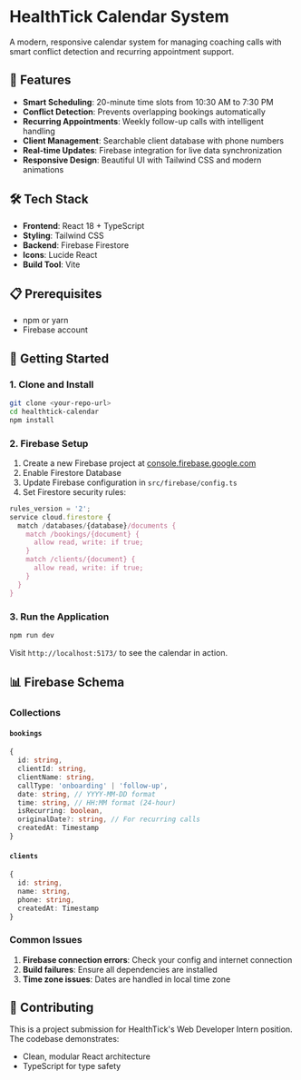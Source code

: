 # HealthTick Calendar System

A modern, responsive calendar system for managing coaching calls with smart conflict detection and recurring appointment support.

## 🚀 Features

- **Smart Scheduling**: 20-minute time slots from 10:30 AM to 7:30 PM
- **Conflict Detection**: Prevents overlapping bookings automatically
- **Recurring Appointments**: Weekly follow-up calls with intelligent handling
- **Client Management**: Searchable client database with phone numbers
- **Real-time Updates**: Firebase integration for live data synchronization
- **Responsive Design**: Beautiful UI with Tailwind CSS and modern animations

## 🛠️ Tech Stack

- **Frontend**: React 18 + TypeScript
- **Styling**: Tailwind CSS
- **Backend**: Firebase Firestore
- **Icons**: Lucide React
- **Build Tool**: Vite

## 📋 Prerequisites

- npm or yarn
- Firebase account

## 🚀 Getting Started

### 1. Clone and Install

```bash
git clone <your-repo-url>
cd healthtick-calendar
npm install
```

### 2. Firebase Setup

1. Create a new Firebase project at [console.firebase.google.com](https://console.firebase.google.com)
2. Enable Firestore Database
3. Update Firebase configuration in `src/firebase/config.ts`
4. Set Firestore security rules:

```javascript
rules_version = '2';
service cloud.firestore {
  match /databases/{database}/documents {
    match /bookings/{document} {
      allow read, write: if true;
    }
    match /clients/{document} {
      allow read, write: if true;
    }
  }
}
```

### 3. Run the Application

```bash
npm run dev
```

Visit `http://localhost:5173/` to see the calendar in action.

## 📊 Firebase Schema

### Collections

#### `bookings`

```typescript
{
  id: string,
  clientId: string,
  clientName: string,
  callType: 'onboarding' | 'follow-up',
  date: string, // YYYY-MM-DD format
  time: string, // HH:MM format (24-hour)
  isRecurring: boolean,
  originalDate?: string, // For recurring calls
  createdAt: Timestamp
}
```

#### `clients`

```typescript
{
  id: string,
  name: string,
  phone: string,
  createdAt: Timestamp
}
```

### Common Issues

1. **Firebase connection errors**: Check your config and internet connection
2. **Build failures**: Ensure all dependencies are installed
3. **Time zone issues**: Dates are handled in local time zone

## 👥 Contributing

This is a project submission for HealthTick's Web Developer Intern position. The codebase demonstrates:

- Clean, modular React architecture
- TypeScript for type safety
